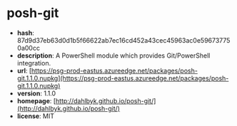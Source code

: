 # posh-git

- **hash**: 87d9d37eb63d0d1b5f66622ab7ec16cd452a43cec45963ac0e596737750a00cc
- **description**: A PowerShell module which provides Git/PowerShell integration.
- **url**: [https://psg-prod-eastus.azureedge.net/packages/posh-git.1.1.0.nupkg](https://psg-prod-eastus.azureedge.net/packages/posh-git.1.1.0.nupkg)
- **version**: 1.1.0
- **homepage**: [http://dahlbyk.github.io/posh-git/](http://dahlbyk.github.io/posh-git/)
- **license**: MIT

